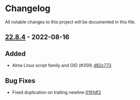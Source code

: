 # Changelog

All notable changes to this project will be documented in this file.

## [22.8.4] - 2022-08-16

## Added
* Alma Linux script family and OID (#359) [d82c773](https://github.com/greenbone/troubadix/commit/d82c773)

## Bug Fixes
* Fixed duplication on trailing newline [0191df2](https://github.com/greenbone/troubadix/commit/0191df2)

[22.8.4]: https://github.com/greenbone/troubadix/compare/v22.8.3...22.8.4